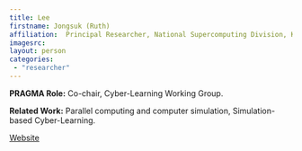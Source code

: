 ```yaml
---
title: Lee
firstname: Jongsuk (Ruth)
affiliation:  Principal Researcher, National Supercomputing Division, Korea Institute of Science and Technology Information (KISTI)
imagesrc: 
layout: person
categories:
 - "researcher"
---
```


**PRAGMA Role:** Co-chair, Cyber-Learning Working Group.

**Related Work:** Parallel computing and computer simulation, Simulation-based Cyber-Learning.

[Website][1]

[1]: https://www.edison.re.kr/
